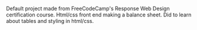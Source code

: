 Default project made from FreeCodeCamp's Response Web Design certification course.
Html/css front end making a balance sheet. Did to learn about tables and styling in html/css.
